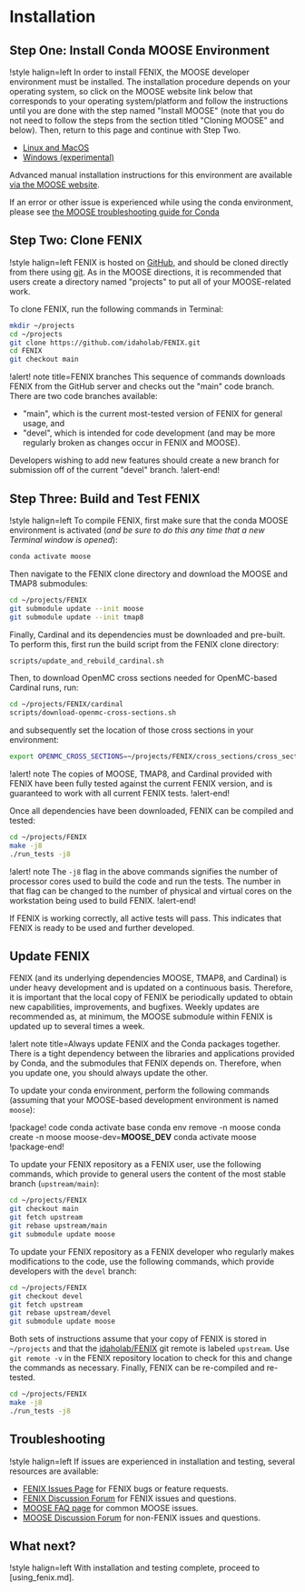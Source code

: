 # Installation

## Step One: Install Conda MOOSE Environment

!style halign=left
In order to install FENIX, the MOOSE developer environment must be installed. The
installation procedure depends on your operating system, so click on the MOOSE
website link below that corresponds to your operating system/platform and follow
the instructions until you are done with the step named "Install MOOSE" (note that
you do not need to follow the steps from the section titled "Cloning MOOSE" and below). Then,
return to this page and continue with Step Two.

- [Linux and MacOS](https://mooseframework.inl.gov/getting_started/installation/conda.html)
- [Windows (experimental)](https://mooseframework.inl.gov/getting_started/installation/windows.html)

Advanced manual installation instructions for this environment are available
[via the MOOSE website](https://mooseframework.inl.gov/getting_started/installation/index.html).

If an error or other issue is experienced while using the conda environment,
please see [the MOOSE troubleshooting guide for Conda](https://mooseframework.inl.gov/help/troubleshooting.html#condaissues)

## Step Two: Clone FENIX

!style halign=left
FENIX is hosted on [GitHub](https://github.com/idaholab/FENIX), and should be
cloned directly from there using [git](https://git-scm.com/). As in the MOOSE
directions, it is recommended that users create a directory named "projects" to
put all of your MOOSE-related work.

To clone FENIX, run the following commands in Terminal:

```bash
mkdir ~/projects
cd ~/projects
git clone https://github.com/idaholab/FENIX.git
cd FENIX
git checkout main
```

!alert! note title=FENIX branches
This sequence of commands downloads FENIX from the GitHub server and checks
out the "main" code branch. There are two code branches available:

- "main", which is the current most-tested version of FENIX for general usage, and
- "devel", which is intended for code development (and may be more regularly broken
  as changes occur in FENIX and MOOSE).

Developers wishing to add new features should create a new branch for submission
off of the current "devel" branch.
!alert-end!

## Step Three: Build and Test FENIX

!style halign=left
To compile FENIX, first make sure that the conda MOOSE environment is activated
(*and be sure to do this any time that a new Terminal window is opened*):

```bash
conda activate moose
```

Then navigate to the FENIX clone directory and download the MOOSE and TMAP8 submodules:

```bash
cd ~/projects/FENIX
git submodule update --init moose
git submodule update --init tmap8
```

Finally, Cardinal and its dependencies must be downloaded and pre-built. To perform this, first run
the build script from the FENIX clone directory:

```bash
scripts/update_and_rebuild_cardinal.sh
```

Then, to download OpenMC cross sections needed for OpenMC-based Cardinal runs, run:

```bash
cd ~/projects/FENIX/cardinal
scripts/download-openmc-cross-sections.sh
```

and subsequently set the location of those cross sections in your environment:

```bash
export OPENMC_CROSS_SECTIONS=~/projects/FENIX/cross_sections/cross_sections.xml
```

!alert! note
The copies of MOOSE, TMAP8, and Cardinal provided with FENIX have been fully tested against the current
FENIX version, and is guaranteed to work with all current FENIX tests.
!alert-end!

Once all dependencies have been downloaded, FENIX can be compiled and tested:

```bash
cd ~/projects/FENIX
make -j8
./run_tests -j8
```

!alert! note
The `-j8` flag in the above commands signifies the number of processor cores used to
build the code and run the tests. The number in that flag can be changed to the
number of physical and virtual cores on the workstation being used to build FENIX.
!alert-end!

If FENIX is working correctly, all active tests will pass. This indicates that
FENIX is ready to be used and further developed.

## Update FENIX

FENIX (and its underlying dependencies MOOSE, TMAP8, and Cardinal) is under heavy development and is
updated on a continuous basis. Therefore, it is important that the local copy of FENIX be periodically
updated to obtain new capabilities, improvements, and bugfixes. Weekly updates are recommended as,
at minimum, the MOOSE submodule within FENIX is updated up to several times a week.

!alert note title=Always update FENIX and the Conda packages together.
There is a tight dependency between the libraries and applications provided by Conda, and the submodules that FENIX depends on. Therefore, when you update one, you should always update the other.

To update your conda environment, perform the following commands (assuming that your MOOSE-based development environment is named `moose`):

!package! code
conda activate base
conda env remove -n moose
conda create -n moose moose-dev=__MOOSE_DEV__
conda activate moose
!package-end!

To update your FENIX repository as a FENIX user, use the following commands, which provide to general users the content of the most stable branch (`upstream/main`):

```bash
cd ~/projects/FENIX
git checkout main
git fetch upstream
git rebase upstream/main
git submodule update moose
```

To update your FENIX repository as a FENIX developer who regularly makes modifications to the code, use the following commands,
which provide developers with the `devel` branch:

```bash
cd ~/projects/FENIX
git checkout devel
git fetch upstream
git rebase upstream/devel
git submodule update moose
```

Both sets of instructions assume that your copy of FENIX is stored in `~/projects` and that the [idaholab/FENIX](https://github.com/idaholab/FENIX)
git remote is labeled `upstream`. Use `git remote -v` in the FENIX repository location to check for
this and change the commands as necessary. Finally, FENIX can be re-compiled and re-tested.

```bash
cd ~/projects/FENIX
make -j8
./run_tests -j8
```

## Troubleshooting

!style halign=left
If issues are experienced in installation and testing, several resources
are available:

- [FENIX Issues Page](https://github.com/idaholab/FENIX/issues) for FENIX bugs or feature requests.
- [FENIX Discussion Forum](https://github.com/idaholab/FENIX/discussions) for FENIX issues and questions.
- [MOOSE FAQ page](https://mooseframework.inl.gov/help/faq/index.html) for common MOOSE issues.
- [MOOSE Discussion Forum](https://github.com/idaholab/moose/discussions) for non-FENIX issues and questions.

## What next?

!style halign=left
With installation and testing complete, proceed to [using_fenix.md].
